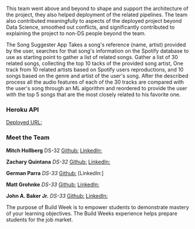 This team went above and beyond to shape and support the architecture of the project, they also helped deployment of the related pipelines. The team also contributed meaningfully to aspects of the deployed project beyond Data Science, smoothed out conflicts, and significantly contributed to explaining the project to non-DS people beyond the team.

The Song Suggester App Takes a song's reference (name, artist) provided by the user, searches for that song's information on the Spotify database to use as starting point to gather a list of related songs. Gather a list of 30 related songs, collecting the top 10 tacks of the provided song artist, One track from 10 related artists based on Spotify users reproductions, and 10 songs based on the genre and artist of the user's song. After the described process all the audio features of each of the 30 tracks are compared with the user's song through an ML algorithm and reordered to provide the user with the top 5 songs that are the most closely related to his favorite one.


### Heroku API
[Deployed URL:]()

### Meet the Team

**Mitch Hollberg**
DS-32
[Github:](https://github.com/hollberg)
[LinkedIn:](https://www.linkedin.com/in/mitchhollberg/)

**Zachary Quintana**
*DS-32*
[Github:](https://github.com/Zack-Quintana)
[LinkedIn:](https://www.linkedin.com/in/zachary-quintana-945604217/)

**German Parra**
*DS-33*
[Github:](https://github.com/GermanParra)
[LinkedIn:] 

**Matt Grohnke**
*DS-33*
[Github:](https://github.com/mgrohnke)
[LinkedIn:](https://www.linkedin.com/in/mattgrohnke/)

**John A. Baker Jr.**
*DS-33*
[Github:](https://github.com/BakerJr1904)
[LinkedIn:](https://www.linkedin.com/in/john-a-baker-jr/)


The purpose of Build Week is to empower students to demonstrate mastery of your learning objectives. The Build Weeks experience helps prepare students for the job market.
